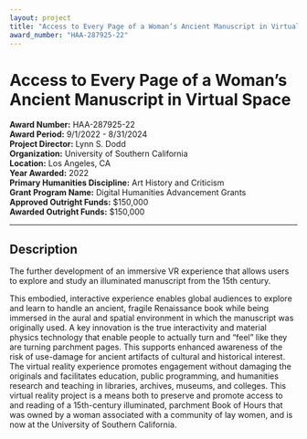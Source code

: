 ```yaml
---
layout: project
title: "Access to Every Page of a Woman’s Ancient Manuscript in Virtual Space"
award_number: "HAA-287925-22"
---
```



# Access to Every Page of a Woman’s Ancient Manuscript in Virtual Space

**Award Number:** HAA-287925-22  
**Award Period:** 9/1/2022 - 8/31/2024  
**Project Director:** Lynn S. Dodd  
**Organization:** University of Southern California  
**Location:** Los Angeles, CA  
**Year Awarded:** 2022  
**Primary Humanities Discipline:** Art History and Criticism  
**Grant Program Name:** Digital Humanities Advancement Grants  
**Approved Outright Funds:** $150,000  
**Awarded Outright Funds:** $150,000  

---

## Description

<p>The further development of an immersive VR experience that allows users to explore and study an illuminated manuscript from the 15th century.</p>
<p>This embodied, interactive experience enables global audiences to explore and learn to handle an ancient, fragile Renaissance book while being immersed in the aural and spatial environment in which the manuscript was originally used. A key innovation is the true interactivity and material physics technology that enable people to actually turn and “feel” like they are turning parchment pages. This supports enhanced awareness of the risk of use-damage for ancient artifacts of cultural and historical interest. The virtual reality experience promotes engagement without damaging the originals and facilitates education, public programming, and humanities research and teaching in libraries, archives, museums, and colleges. This virtual reality project is a means both to preserve and promote access to and reading of a 15th-century illuminated, parchment Book of Hours that was owned by a woman associated with a community of lay women, and is now at the University of Southern California.</p>
